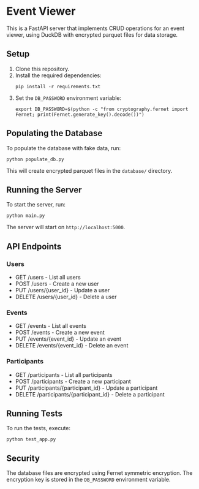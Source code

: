 
# Event Viewer

This is a FastAPI server that implements CRUD operations for an event viewer, using DuckDB with encrypted parquet files for data storage.

## Setup

1. Clone this repository.
2. Install the required dependencies:
   ```
   pip install -r requirements.txt
   ```
3. Set the `DB_PASSWORD` environment variable:
   ```
   export DB_PASSWORD=$(python -c "from cryptography.fernet import Fernet; print(Fernet.generate_key().decode())")
   ```

## Populating the Database

To populate the database with fake data, run:

```
python populate_db.py
```

This will create encrypted parquet files in the `database/` directory.

## Running the Server

To start the server, run:

```
python main.py
```

The server will start on `http://localhost:5000`.

## API Endpoints

### Users

- GET /users - List all users
- POST /users - Create a new user
- PUT /users/{user_id} - Update a user
- DELETE /users/{user_id} - Delete a user

### Events

- GET /events - List all events
- POST /events - Create a new event
- PUT /events/{event_id} - Update an event
- DELETE /events/{event_id} - Delete an event

### Participants

- GET /participants - List all participants
- POST /participants - Create a new participant
- PUT /participants/{participant_id} - Update a participant
- DELETE /participants/{participant_id} - Delete a participant

## Running Tests

To run the tests, execute:

```
python test_app.py
```

## Security

The database files are encrypted using Fernet symmetric encryption. The encryption key is stored in the `DB_PASSWORD` environment variable.
